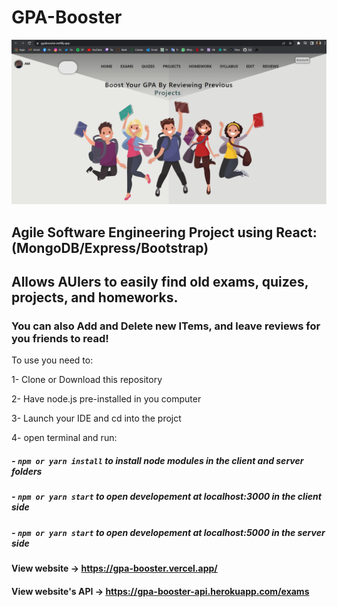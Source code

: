 # GPA-Booster

![](client/public/images/gpabooster.PNG)

## Agile Software Engineering Project using React: (MongoDB/Express/Bootstrap)

## Allows AUIers to easily find old exams, quizes, projects, and homeworks.

### You can also Add and Delete new ITems, and leave reviews for you friends to read!

To use you need to:

1- Clone or Download this repository

2- Have node.js pre-installed in you computer

3- Launch your IDE and cd into the projct

4- open terminal and run:

##### - `npm or yarn install` to install node modules in the client and server folders

##### - `npm or yarn start` to open developement at localhost:3000 in the client side

##### - `npm or yarn start` to open developement at localhost:5000 in the server side

#### View website -> https://gpa-booster.vercel.app/

#### View website's API -> https://gpa-booster-api.herokuapp.com/exams
